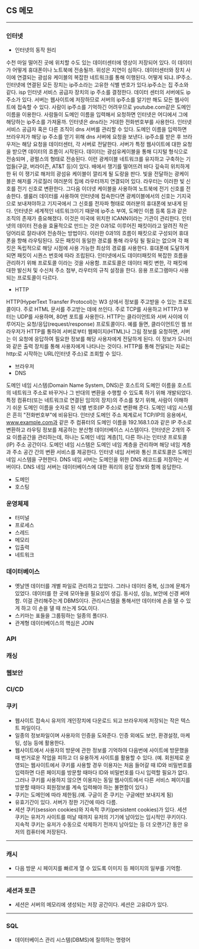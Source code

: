 ## CS 메모
---
### 인터넷
- 인터넷의 동작 원리

수천 마일 떨어진 곳에 위치할 수도 있는 데이터센터에 영상이 저장되어 있다. 이 데이터가 어떻게 휴대폰이나 노트북에 전송될까. 위성은 지연이 심하다. 데이터센터와 장치 사이에 연결되는 광섬유 케이블의 복잡한 네트워크를 통해 이행된다. 어떻게 되냐. IP주소. 인터넷에 연결된 모든 장치는 ip주소라는 고유한 식별 번호가 있다.ip주소는 집 주소와 같다. isp 인터넷 서비스 공급자 장치의 ip 주소를 결정한다. 데이터 센터의 서버에도 ip 주소가 있다. 서버는 웹사이트에 저장하므로 서버의 ip주소를 알기만 해도 모든 웹사이트에 접속할 수 있다. 사람이 ip주소를 기억하긴 어려우므로 youtube.com같은 도메인 이름을 이용한다. 사람들이 도메인 이름을 입력해서 요청하면 인터넷은 어디에서 그에 해당하는 ip주소를 가져올까. 인터넷은 dns라는 거대한 전화번호부를 사용한다. 인터넷 서비스 공급자 혹은 다른 조직이 dns 서버를 관리할 수 있다. 도메인 이름을 입력하면 브라우저가 해당 ip 주소를 얻기 위해 dns 서버에 요청을 보낸다. ip주소를 받은 후 브라우저는 해당 요청을 데이터센터, 각 서버로 전달한다. 서버가 특정 웹사이트에 대한 요청을 받으면 데이터의 흐름이 시작된다. 데이터는 광섬유케이블을 통해 디지털 형식으로 전송되며 , 광펄스의 형태로 전송된다. 이런 광케이블 네트워크를 유지하고 구축하는 기업들(구글, 버라이즌, AT&T 등)이 있다. 배에서 쟁기를 떨어뜨려 바다 깊숙히 위치하게 한 뒤 이 쟁기로 해저의 광섬유 케이블이 깔리게 될 도랑을  판다. 빛을 전달하는 광케이블은 해저를 가로질러 여러분의 집에 라우터까지 연결되어 있다. 라우터는 이러한 빛 신호를 전기 신호로 변환한다. 그다음 이더넷 케이블을 사용하여 노트북에 전기 신호를 전송한다. 셀룰러 데이터를 사용하여 인터넷에 접속한다면 광케이블에서의 신호는 기지국으로 보내져야하고 기지국에서 그 신호를 전자파 형태로 여러분의 휴대폰에 보내게 된다. 인터넷은 세계적인 네트워크이기 때문에 ip주소 부여, 도메인 이름 등록 등과 같은 조직의 존재가 중요해졌다. 이것은 미국에 위치한 ICANN이라는 기관이 관리한다. 인터넷의 데이터 전송을 효율적으로 만드는 것은 0과1로 이루어진 패킷이라고 알려진 작은 덩어리로 잘라내어 전송하는 방법이다. 이러한 0과1의 흐름이 패킷으로 구성되어 휴대폰을 향해 라우팅된다. 모든 패킷이 동일한 경로를 통해 라우팅 될 필요는 없으며 각 패킷은 독립적으로 해당 시점에 사용 가능한 최상의 경로를 사용한다. 휴대폰에 도달하게 되면 패킷이 시퀀스 번호에 따라 조립된다. 인터넷에서도 데이터패킷의 복잡한 흐름을 관리하기 위해 프로토콜 이라는 것을 사용함. 프로토콜은 데이터 패킷 변한, 각 패킷에 대한 발신처 및 수신처 주소 첨부, 라우터의 규칙 설정을 한다. 응용 프로그램마다 사용되는 프로토콜이 다르다.

- HTTP

HTTP(HyperText Transfer Protocol)는 W3 상에서 정보를 주고받을 수 있는 프로토콜이다. 주로 HTML 문서를 주고받는 데에 쓰인다. 주로 TCP를 사용하고 HTTP/3 부터는 UDP를 사용하며, 80번 포트를 사용한다.
HTTP는 클라이언트와 서버 사이에 이루어지는 요청/응답(request/response) 프로토콜이다. 예를 들면, 클라이언트인 웹 브라우저가 HTTP를 통하여 서버로부터 웹페이지(HTML)나 그림 정보를 요청하면, 서버는 이 요청에 응답하여 필요한 정보를 해당 사용자에게 전달하게 된다. 이 정보가 모니터와 같은 출력 장치를 통해 사용자에게 나타나는 것이다.
HTTP를 통해 전달되는 자료는 http:로 시작하는 URL(인터넷 주소)로 조회할 수 있다.
- 브라우저
- DNS

도메인 네임 시스템(Domain Name System, DNS)은 호스트의 도메인 이름을 호스트의 네트워크 주소로 바꾸거나 그 반대의 변환을 수행할 수 있도록 하기 위해 개발되었다. 특정 컴퓨터(또는 네트워크로 연결된 임의의 장치)의 주소를 찾기 위해, 사람이 이해하기 쉬운 도메인 이름을 숫자로 된 식별 번호(IP 주소)로 변환해 준다. 도메인 네임 시스템은 흔히 "전화번호부"에 비유된다. 인터넷 도메인 주소 체계로서 TCP/IP의 응용에서, www.example.com과 같은 주 컴퓨터의 도메인 이름을 192.168.1.0과 같은 IP 주소로 변환하고 라우팅 정보를 제공하는 분산형 데이터베이스 시스템이다.
인터넷은 2개의 주요 이름공간을 관리하는데, 하나는 도메인 네임 계층[1], 다른 하나는 인터넷 프로토콜(IP) 주소 공간이다. 도메인 네임 시스템은 도메인 네임 계층을 관리하며 해당 네임 계층과 주소 공간 간의 변환 서비스를 제공한다. 인터넷 네임 서버와 통신 프로토콜은 도메인 네임 시스템을 구현한다. DNS 네임 서버는 도메인을 위한 DNS 레코드를 저장하는 서버이다. DNS 네임 서버는 데이터베이스에 대한 쿼리의 응답 정보와 함께 응답한다.
- 도메인
- 호스팅
### 운영체제
- 터미널
- 프로세스
- 스레드
- 메모리
- 입출력
- 네트워크
### 데이터베이스
- 옛날엔 데이터를 개별 파일로 관리하고 있었다. 그러나 데이터 중복, 싱크에 문제가 있었다. 데이터를 한 곳에 모아놓을 필요성이 생김. 동시성, 성능, 보안에 신경 써야함. 이걸 관리해주는게 DBMS이다. 관리시스템을 통해서만 데이터에 손을 댈 수 있게 하고 이 손을 댈 때 쓰는게 SQL이다.
- 스키마는 표들을 그룹핑하는 일종의 폴더다.
- 관계형 데이터베이스의 핵심은 JOIN
### API
### 캐싱
### 웹보안
### CI/CD
### 쿠키
- 웹사이트 접속시 유저의 개인장치에 다운로드 되고 브라우저에 저장되는 작은 텍스트 파일이다.
- 일종의 정보파일이며 사용자의 인증을 도와준다. 인증 외에도 보안, 환경설정, 마케팅, 성능 등에 활용한다.
- 웹사이트에서 사용자의 방문에 관한 정보를 기억하여 다음번에 사이트에 방문했을 때 번거로운 작업을 피하고 더 유용하게 사이트를 활용할 수 있다. (예. 회원제로 운영되는 웹사이트에서 쿠키를 사용할 경우 이용자는 처음 들어갈 때 ID와 비밀번호를 입력하면 다른 페이지를 방문할 때마다 ID와 비밀번호를 다시 입력할 필요가 없다. 그러나 쿠키를 사용하지 않으면 이용자는 동일 웹사이트에서 다른 서비스 페이지를 방문할 때마다 회원정보를 계속 입력해야 하는 불편함이 있다.)
- 쿠키는 도메인에 따라 제한됨.(예. 구글이 준 쿠키는 구글에만 보내지게 됨)
- 유효기간이 있다. 서버가 정한 기간에 따라 다름.
- 세션 쿠키(session cookies)와 지속적 쿠키(persistent cookies)가 있다. 세션 쿠키는 유저가 사이트를 떠날 때까지 유저의 기기에 남아있는 임시적인 쿠키이다. 지속적 쿠키는 유저가 수동으로 삭제하기 전까지 남아있는 등 더 오랜기간 동안 유저의 컴퓨터에 저장된다.
---
### 캐시
- 다음 방문 시 페이지를 빠르게 열 수 있도록 이미지 등 페이지의 일부를 기억함.
---
### 세션과 토큰
- 세션은 서버의 메모리에 생성되는 저장 공간이다. 세션은 고유ID가 있다. 
---
### SQL
- 데이터베이스 관리 시스템(DBMS)에 질의하는 명령어
